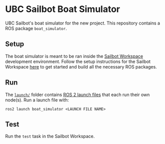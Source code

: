 # UBC Sailbot Boat Simulator

UBC Sailbot's boat simulator for the new project. This repository contains a ROS package `boat_simulator`.

## Setup

The boat simulator is meant to be ran inside the [Sailbot Workspace](https://github.com/UBCSailbot/sailbot_workspace)
development environment. Follow the setup instructions for the Sailbot Workspace [here](https://ubcsailbot.github.io/docs/current/sailbot_workspace/setup/)
to get started and build all the necessary ROS packages.

## Run

The [`launch/`](./launch/) folder contains [ROS 2 launch files](https://docs.ros.org/en/humble/Tutorials/Intermediate/Launch/Launch-Main.html)
that each run their own node(s). Run a launch file with:

```
ros2 launch boat_simulator <LAUNCH FILE NAME>
```

## Test

Run the `test` task in the Sailbot Workspace.
